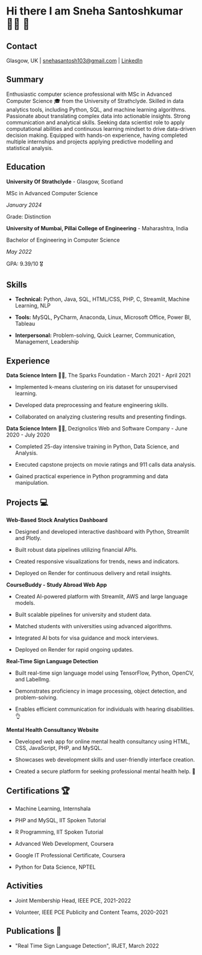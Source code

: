 # Hi there I am Sneha Santoshkumar 👩‍💻 👋


## Contact

Glasgow, UK | snehasantosh103@gmail.com | [LinkedIn](www.linkedin.com/in/sneha-santoshkumar)

 

## Summary

Enthusiastic computer science professional with MSc in Advanced Computer Science 🎓 from the University of Strathclyde. Skilled in data analytics tools, including Python, SQL, and machine learning algorithms. Passionate about translating complex data into actionable insights. Strong communication and analytical skills. Seeking data scientist role to apply computational abilities and continuous learning mindset to drive data-driven decision making. Equipped with hands-on experience, having completed multiple internships and projects applying predictive modelling and statistical analysis.

 

## Education

**University Of Strathclyde** - Glasgow, Scotland   

MSc in Advanced Computer Science   

*January 2024*

Grade: Distinction

 

**University of Mumbai, Pillai College of Engineering** - Maharashtra, India

Bachelor of Engineering in Computer Science       

*May 2022*   

GPA: 9.39/10 🎖️

 

## Skills

- **Technical:** Python, Java, SQL, HTML/CSS, PHP, C, Streamlit, Machine Learning, NLP 

- **Tools:** MySQL, PyCharm, Anaconda, Linux, Microsoft Office, Power BI, Tableau

- **Interpersonal:** Problem-solving, Quick Learner, Communication, Management, Leadership

 

## Experience

**Data Science Intern** 🧑‍💻, The Sparks Foundation - March 2021 - April 2021

- Implemented k-means clustering on iris dataset for unsupervised learning.

- Developed data preprocessing and feature engineering skills.

- Collaborated on analyzing clustering results and presenting findings.

 

**Data Science Intern** 🧑‍💻, Dezignolics Web and Software Company - June 2020 - July 2020

- Completed 25-day intensive training in Python, Data Science, and Analysis.

- Executed capstone projects on movie ratings and 911 calls data analysis.

- Gained practical experience in Python programming and data manipulation.

 

## Projects 💻

**Web-Based Stock Analytics Dashboard**

- Designed and developed interactive dashboard with Python, Streamlit and Plotly.

- Built robust data pipelines utilizing financial APIs. 

- Created responsive visualizations for trends, news and indicators.

- Deployed on Render for continuous delivery and retail insights.

 

**CourseBuddy - Study Abroad Web App**

- Created AI-powered platform with Streamlit, AWS and large language models.

- Built scalable pipelines for university and student data.  

- Matched students with universities using advanced algorithms.

- Integrated AI bots for visa guidance and mock interviews.

- Deployed on Render for rapid ongoing updates.

 

**Real-Time Sign Language Detection**

- Built real-time sign language model using TensorFlow, Python, OpenCV, and LabelImg.

- Demonstrates proficiency in image processing, object detection, and problem-solving.

- Enables efficient communication for individuals with hearing disabilities. 👌

 

**Mental Health Consultancy Website** 

- Developed web app for online mental health consultancy using HTML, CSS, JavaScript, PHP, and MySQL.

- Showcases web development skills and user-friendly interface creation.

- Created a secure platform for seeking professional mental health help. 🤝

 

## Certifications 🏆

- Machine Learning, Internshala

- PHP and MySQL, IIT Spoken Tutorial

- R Programming, IIT Spoken Tutorial  

- Advanced Web Development, Coursera

- Google IT Professional Certificate, Coursera

- Python for Data Science, NPTEL

 

## Activities 

- Joint Membership Head, IEEE PCE, 2021-2022

- Volunteer, IEEE PCE Publicity and Content Teams, 2020-2021

 

## Publications 📃

- "Real Time Sign Language Detection", IRJET, March 2022
